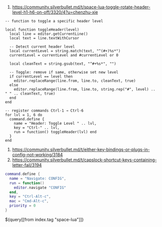 
1. https://community.silverbullet.md/t/space-lua-toggle-rotate-header-level-h1-h6-on-off/3320/4?u=chenzhu-xie

```space-lua
-- function to toggle a specific header level

local function toggleHeader(level)
  local line = editor.getCurrentLine()
  local text = line.textWithCursor

  -- Detect current header level
  local currentLevel = string.match(text, "^(#+)%s*")
  currentLevel = currentLevel and #currentLevel or 0

  local cleanText = string.gsub(text, "^#+%s*", "")

  -- Toggle: remove if same, otherwise set new level
  if currentLevel == level then
    editor.replaceRange(line.from, line.to, cleanText, true)
  else
    editor.replaceRange(line.from, line.to, string.rep("#", level) .. " " .. cleanText, true)
  end
end

-- register commands Ctrl-1 → Ctrl-6
for lvl = 1, 6 do
  command.define {
    name = "Header: Toggle Level " .. lvl,
    key = "Ctrl-" .. lvl,
    run = function() toggleHeader(lvl) end
  }
end
```

1. https://community.silverbullet.md/t/either-key-bindings-or-plugs-in-config-not-working/3184
2. https://community.silverbullet.md/t/capslock-shortcut-keys-containing-letter-fail/3194

```lua
command.define {
  name = "Navigate: CONFIG",
  run = function()
    editor.navigate "CONFIG"
  end,
  key = "Ctrl-Alt-c",
  mac = "Cmd-Alt-c",
  priority = 0
}
```


${query[[from index.tag "space-lua"]]}